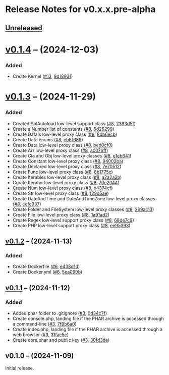 # Release Notes for v0.x.x.pre-alpha

## [Unreleased](https://github.com/The-FireHub-Project/Core/compare/v0.1.4...develop-pre-alpha-m1)

# [v0.1.4](https://github.com/The-FireHub-Project/Core/compare/v0.1.3...v0.1.4) – (2024-12-03)

### Added
- Create Kernel ([#13](https://github.com/The-FireHub-Project/Core/issues/13), [9d18931](https://github.com/The-FireHub-Project/Core/pull/4/commits/9d18931))

# [v0.1.3](https://github.com/The-FireHub-Project/Core/compare/v0.1.2...v0.1.3) – (2024-11-29)

### Added
- Created SplAutoload low-level support class ([#8](https://github.com/The-FireHub-Project/Core/issues/8), [2393d5f](https://github.com/The-FireHub-Project/Core/pull/4/commits/2393d5f))
- Create a Number list of constants ([#8](https://github.com/The-FireHub-Project/Core/issues/8), [6d26299](https://github.com/The-FireHub-Project/Core/pull/4/commits/6d26299))
- Create DataIs low-level proxy class ([#8](https://github.com/The-FireHub-Project/Core/issues/8), [8db6ecb](https://github.com/The-FireHub-Project/Core/pull/4/commits/8db6ecb))
- Create Data enums ([#8](https://github.com/The-FireHub-Project/Core/issues/8), [eb6f686](https://github.com/The-FireHub-Project/Core/pull/4/commits/eb6f686))
- Create Data low-level proxy class ([#8](https://github.com/The-FireHub-Project/Core/issues/8), [bed0cf0](https://github.com/The-FireHub-Project/Core/pull/4/commits/bed0cf0))
- Create Arr low-level proxy class ([#8](https://github.com/The-FireHub-Project/Core/issues/8), [a0076ff](https://github.com/The-FireHub-Project/Core/pull/4/commits/a0076ff))
- Create Cla and Obj low-level proxy classes ([#8](https://github.com/The-FireHub-Project/Core/issues/8), [e1eb641](https://github.com/The-FireHub-Project/Core/pull/4/commits/e1eb641))
- Create Constant low-level proxy class ([#8](https://github.com/The-FireHub-Project/Core/issues/8), [94002ba](https://github.com/The-FireHub-Project/Core/pull/4/commits/94002ba))
- Create Declared low-level proxy class ([#8](https://github.com/The-FireHub-Project/Core/issues/8), [7e70512](https://github.com/The-FireHub-Project/Core/pull/4/commits/7e70512))
- Create Func low-level proxy class ([#8](https://github.com/The-FireHub-Project/Core/issues/8), [8b1775c](https://github.com/The-FireHub-Project/Core/pull/4/commits/8b1775c))
- Create Iterables low-level proxy class ([#8](https://github.com/The-FireHub-Project/Core/issues/8), [a2a2a3b](https://github.com/The-FireHub-Project/Core/pull/4/commits/a2a2a3b))
- Create Iterator low-level proxy class ([#8](https://github.com/The-FireHub-Project/Core/issues/8), [70e2044](https://github.com/The-FireHub-Project/Core/pull/4/commits/70e2044))
- Create Num low-level proxy class ([#8](https://github.com/The-FireHub-Project/Core/issues/8), [b4374cf](https://github.com/The-FireHub-Project/Core/pull/4/commits/b4374cf))
- Create Str low-level proxy class ([#8](https://github.com/The-FireHub-Project/Core/issues/8), [f29d5ae](https://github.com/The-FireHub-Project/Core/pull/4/commits/f29d5ae))
- Create DateAndTime and DateAndTimeZone low-level proxy classes ([#8](https://github.com/The-FireHub-Project/Core/issues/8), [eefc937](https://github.com/The-FireHub-Project/Core/pull/4/commits/eefc937))
- Create Folder and FileSystem low-level proxy classes ([#8](https://github.com/The-FireHub-Project/Core/issues/8), [269ac13](https://github.com/The-FireHub-Project/Core/pull/4/commits/269ac13))
- Create File low-level proxy class ([#8](https://github.com/The-FireHub-Project/Core/issues/8), [1a91ad2](https://github.com/The-FireHub-Project/Core/pull/4/commits/1a91ad2))
- Create Regex low-level support proxy class ([#8](https://github.com/The-FireHub-Project/Core/issues/8), [68de7c9](https://github.com/The-FireHub-Project/Core/pull/4/commits/68de7c9))
- Create PHP low-level support proxy class ([#8](https://github.com/The-FireHub-Project/Core/issues/8), [ee95393](https://github.com/The-FireHub-Project/Core/pull/4/commits/ee95393))

## [v0.1.2](https://github.com/The-FireHub-Project/Core/compare/v0.1.1...v0.1.2) – (2024-11-13)

### Added
- Create Dockerfile ([#6](https://github.com/The-FireHub-Project/Core/issues/6), [e438d1d](https://github.com/The-FireHub-Project/Core/pull/4/commits/e438d1d))
- Create Docker.yml ([#6](https://github.com/The-FireHub-Project/Core/issues/6), [5ea090b](https://github.com/The-FireHub-Project/Core/pull/4/commits/5ea090b))

## [v0.1.1](https://github.com/The-FireHub-Project/Core/compare/v0.1.0...v0.1.1) – (2024-11-12)

### Added
- Added phar folder to .gitignore ([#3](https://github.com/The-FireHub-Project/Core/issues/3), [0d34c7f](https://github.com/The-FireHub-Project/Core/pull/4/commits/0d34c7f))
- Create console.php, landing file if the PHAR archive is accessed through a command-line ([#3](https://github.com/The-FireHub-Project/Core/issues/3), [7f9b6a0](https://github.com/The-FireHub-Project/Core/pull/4/commits/7f9b6a0))
- Create index.php, landing file if the PHAR archive is accessed through a web browser ([#3](https://github.com/The-FireHub-Project/Core/issues/3), [31fae5e](https://github.com/The-FireHub-Project/Core/pull/4/commits/31fae5e))
- Create core.phar and public key ([#3](https://github.com/The-FireHub-Project/Core/issues/3), [30fd3de](https://github.com/The-FireHub-Project/Core/pull/4/commits/30fd3de))

## v0.1.0 – (2024-11-09)

Initial release.